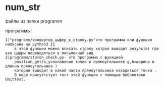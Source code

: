 # num_str
файлы из папки programm

программы:

    1)"programm/конвертор_цыфер_в_строку.py"это программа или функция написана на python3.11 
        в этой функции можно вписать строку котроя выводит результат где все цыфры переводяться в письменный вид
    2)programm/storon_check.py- это программа с функцией
        position_get(x,y=положение точки в прямоугольнике g,h=ширина и длинна прямоугольника )
        которая выводит в какой части прямоугольника находиться точка .
        В коде присуттстует тест этой функции с помощью библеотеки Unittest.
        
    
            
    

